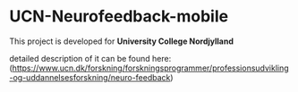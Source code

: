# UCN-Neurofeedback-mobile

This project is developed for __University College Nordjylland__

detailed description of it can be found here: (https://www.ucn.dk/forskning/forskningsprogrammer/professionsudvikling-og-uddannelsesforskning/neuro-feedback)

